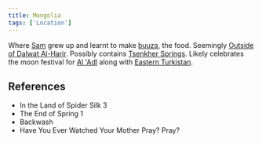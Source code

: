 ```yaml
---
title: Mongolia
tags: ['Location']
---
```

Where [Sam](/_wiki/sam.md) grew up and learnt to make [buuza](/_wiki/buuza-dish.md), the food. Seemingly [Outside of Dalwat Al-Harir](/_wiki/Outside%20of%20Dalwat%20al-harir.md). Possibly contains [Tsenkher Springs](/_wiki/Tsenkher%20Springs). Likely celebrates the moon festival for [Al 'Adl](/_wiki/al-adl.md) along with [Eastern Turkistan](/_wiki/eastern-turkistan.md).

## References
- In the Land of Spider Silk 3
- The End of Spring 1
- Backwash
- Have You Ever Watched Your Mother Pray?
Pray?
